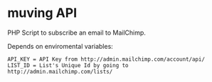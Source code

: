 # muving API

PHP Script to subscribe an email to MailChimp.

Depends on enviromental variables:

```
API_KEY = API Key from http://admin.mailchimp.com/account/api/
LIST_ID = List's Unique Id by going to http://admin.mailchimp.com/lists/
```
